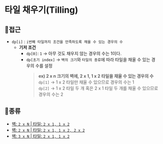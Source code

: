 # 타일 채우기(Tilling)
## 🤔접근
- `dp[i]` : `i번째 타일까지 조건을 만족하도록 채울 수 있는 경우의 수`
    - <b>기저 조건</b>
        - `dp[0]`: `1` -> 아무 것도 채우지 않는 경우의 수는 1이다.
        - `dp[초기 index]` -> `벽의 크기`와 `타일의 종류`에 따라 타일을 채울 수 있는 경우의 수를 설정
            > <b>ex) 2 x n 크기의 벽에, 2 x 1, 1 x 2 타일을 채울 수 있는 경우의 수</b><br>
            > `dp[1]` -> 1 x 2 타일만 채울 수 있으므로 경우의 수는 1<br>
            > `dp[2]` -> 1 x 2 타일 두 개 혹은 2 x 1 타일 두 개를 채울 수 있으므로 경우의 수는 2
## 📂종류
- [벽: `2 x N` | 타일: `2 x 1, 1 x 2`](https://github.com/seonpilKim/Algorithm/tree/master/Dynamic%20Programming/Tilling/boj/11726)
- [벽: `2 x N` | 타일: `2 x 1, 1 x 2, 2 x 2`](https://github.com/seonpilKim/Algorithm/tree/master/Dynamic%20Programming/Tilling/boj/11727)
- [벽: `3 x N` | 타일: `2 x 1, 1 x 2`](https://github.com/seonpilKim/Algorithm/tree/master/Dynamic%20Programming/Tilling/boj/2133)